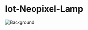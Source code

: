 # Iot-Neopixel-Lamp
![Background](https://github.com/Carlo-Ruiz/Iot-Neopixel-Lamp/assets/20822217/3911c58e-7a79-411d-ae76-3f7d3a3fef13)
